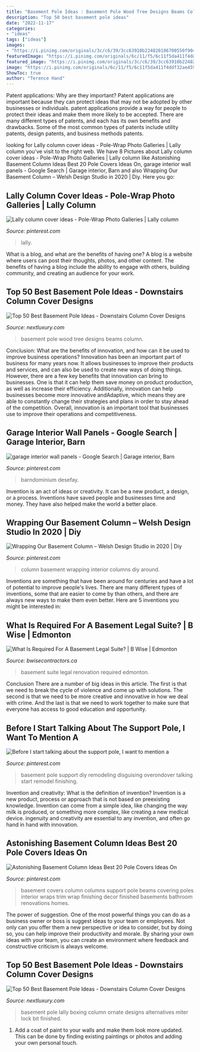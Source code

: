 ```yaml
---
title: "Basement Pole Ideas : Basement Pole Wood Tree Designs Beams Column"
description: "Top 50 best basement pole ideas"
date: "2022-11-17"
categories:
- "ideas"
tags: ["ideas"]
images:
- "https://i.pinimg.com/originals/3c/c6/39/3cc63910b224820106700550f904f335.jpg"
featuredImage: "https://i.pinimg.com/originals/6c/11/f5/6c11f5da411f4ddf32ae459353b4de0a.jpg"
featured_image: "https://i.pinimg.com/originals/3c/c6/39/3cc63910b224820106700550f904f335.jpg"
image: "https://i.pinimg.com/originals/6c/11/f5/6c11f5da411f4ddf32ae459353b4de0a.jpg"
ShowToc: true
author: "Terence Hand"
---
```



Patent applications: Why are they important?
Patent applications are important because they can protect ideas that may not be adopted by other businesses or individuals. patent applications provide a way for people to protect their ideas and make them more likely to be accepted. There are many different types of patents, and each has its own benefits and drawbacks. Some of the most common types of patents include utility patents, design patents, and business methods patents.

	

		
looking for Lally column cover ideas - Pole-Wrap Photo Galleries | Lally column you've visit to the right web. We have 8 Pictures about Lally column cover ideas - Pole-Wrap Photo Galleries | Lally column like Astonishing Basement Column Ideas Best 20 Pole Covers Ideas On, garage interior wall panels - Google Search | Garage interior, Barn and also Wrapping Our Basement Column – Welsh Design Studio in 2020 | Diy. Here you go:
		
    
## Lally Column Cover Ideas - Pole-Wrap Photo Galleries | Lally Column

<img loading=lazy src="https://i.pinimg.com/736x/55/f0/93/55f09304b23c04953a5798f9171bcdf9.jpg" onerror="this.onerror=null;this.src='https://tse4.mm.bing.net/th?id=OIP.JJULozhUUOzMTyJLIGquEAHaJ3&amp;pid=15.1';" alt="Lally column cover ideas - Pole-Wrap Photo Galleries | Lally column">

_Source: pinterest.com_

>lally. 

	

What is a blog, and what are the benefits of having one?
A blog is a website where users can post their thoughts, photos, and other content. The benefits of having a blog include the ability to engage with others, building community, and creating an audience for your work.

    
## Top 50 Best Basement Pole Ideas - Downstairs Column Cover Designs

<img loading=lazy src="http://nextluxury.com/wp-content/uploads/log-cabin-wood-tree-basement-pole-ideas.jpg" onerror="this.onerror=null;this.src='https://tse4.mm.bing.net/th?id=OIP.RUfi0SUd3M7cX6ERsKo1qwHaHa&amp;pid=15.1';" alt="Top 50 Best Basement Pole Ideas - Downstairs Column Cover Designs">

_Source: nextluxury.com_

>basement pole wood tree designs beams column. 

	

Conclusion: What are the benefits of innovation, and how can it be used to improve business operations?
Innovation has been an important part of business for many years now. It allows businesses to improve their products and services, and can also be used to create new ways of doing things. However, there are a few key benefits that innovation can bring to businesses. One is that it can help them save money on product production, as well as increase their efficiency. Additionally, innovation can help businesses become more innovative andAdaptive, which means they are able to constantly change their strategies and plans in order to stay ahead of the competition. Overall, innovation is an important tool that businesses use to improve their operations and competitiveness.

    
## Garage Interior Wall Panels - Google Search | Garage Interior, Barn

<img loading=lazy src="https://i.pinimg.com/736x/6a/df/19/6adf19f713c4d631ab5f1d3b26527248.jpg" onerror="this.onerror=null;this.src='https://tse3.mm.bing.net/th?id=OIP.lrdzM8EzPBw1pXd53BFj4gHaJ3&amp;pid=15.1';" alt="garage interior wall panels - Google Search | Garage interior, Barn">

_Source: pinterest.com_

>barndominium desefay. 

	

Invention is an act of ideas or creativity. It can be a new product, a design, or a process. Inventions have saved people and businesses time and money. They have also helped make the world a better place.

    
## Wrapping Our Basement Column – Welsh Design Studio In 2020 | Diy

<img loading=lazy src="https://i.pinimg.com/736x/3c/8f/ff/3c8fff54486046f4ac60a4a278ffe777.jpg" onerror="this.onerror=null;this.src='https://tse1.mm.bing.net/th?id=OIP.KNYqojd3x06srEG60cmMkAHaLr&amp;pid=15.1';" alt="Wrapping Our Basement Column – Welsh Design Studio in 2020 | Diy">

_Source: pinterest.com_

>column basement wrapping interior columns diy around. 

	

Inventions are something that have been around for centuries and have a lot of potential to improve people's lives. There are many different types of inventions, some that are easier to come by than others, and there are always new ways to make them even better. Here are 5 inventions you might be interested in: 

    
## What Is Required For A Basement Legal Suite? | B Wise | Edmonton

<img loading=lazy src="https://bwisecontractors.ca/wp-content/uploads/2012/12/basement-renovation.jpg" onerror="this.onerror=null;this.src='https://tse3.mm.bing.net/th?id=OIP.SbWweWtvq5X0OhqrvYImjAHaE6&amp;pid=15.1';" alt="What Is Required For A Basement Legal Suite? | B Wise | Edmonton">

_Source: bwisecontractors.ca_

>basement suite legal renovation required edmonton. 

	

Conclusion
There are a number of big ideas in this article. The first is that we need to break the cycle of violence and come up with solutions. The second is that we need to be more creative and innovative in how we deal with crime. And the last is that we need to work together to make sure that everyone has access to good education and opportunity.

    
## Before I Start Talking About The Support Pole, I Want To Mention A

<img loading=lazy src="https://i.pinimg.com/originals/3c/c6/39/3cc63910b224820106700550f904f335.jpg" onerror="this.onerror=null;this.src='https://tse3.mm.bing.net/th?id=OIP.QIaCaXrrEp2YvUyt6b1oNAHaJ4&amp;pid=15.1';" alt="Before I start talking about the support pole, I want to mention a">

_Source: pinterest.com_

>basement pole support diy remodeling disguising overondover talking start remodel finishing. 

	

Invention and creativity: What is the definition of invention?
Invention is a new product, process or approach that is not based on preexisting knowledge. Invention can come from a simple idea, like changing the way milk is produced, or something more complex, like creating a new medical device. ingenuity and creativity are essential to any invention, and often go hand in hand with innovation.

    
## Astonishing Basement Column Ideas Best 20 Pole Covers Ideas On

<img loading=lazy src="https://i.pinimg.com/originals/6c/11/f5/6c11f5da411f4ddf32ae459353b4de0a.jpg" onerror="this.onerror=null;this.src='https://tse2.mm.bing.net/th?id=OIP.OdvnmICxXwwRmX5wUBxAvgHaJ3&amp;pid=15.1';" alt="Astonishing Basement Column Ideas Best 20 Pole Covers Ideas On">

_Source: pinterest.com_

>basement covers column columns support pole beams covering poles interior wraps trim wrap finishing decor finished basements bathroom renovations homes. 

	

The power of suggestion.
One of the most powerful things you can do as a business owner or boss is suggest ideas to your team or employees. Not only can you offer them a new perspective or idea to consider, but by doing so, you can help improve their productivity and morale. By sharing your own ideas with your team, you can create an environment where feedback and constructive criticism is always welcome.

    
## Top 50 Best Basement Pole Ideas - Downstairs Column Cover Designs

<img loading=lazy src="http://nextluxury.com/wp-content/uploads/ornate-carpentry-millwork-basement-pole-ideas.jpg" onerror="this.onerror=null;this.src='https://tse2.mm.bing.net/th?id=OIP.ZEfOi5ppp8Xe--esAl_vSgAAAA&amp;pid=15.1';" alt="Top 50 Best Basement Pole Ideas - Downstairs Column Cover Designs">

_Source: nextluxury.com_

>basement pole lally boxing column ornate designs alternatives miter lock bit finished. 

	

1. Add a coat of paint to your walls and make them look more updated. This can be done by finding existing paintings or photos and adding your own personal touch. 

